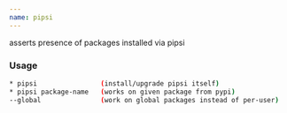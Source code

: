 ```yaml
---
name: pipsi
---
```

asserts presence of packages installed via pipsi


### Usage

```bash
* pipsi                (install/upgrade pipsi itself)
* pipsi package-name   (works on given package from pypi)
--global               (work on global packages instead of per-user)
```
